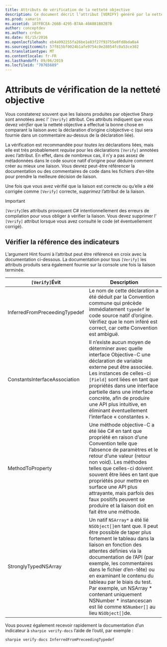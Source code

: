 ```yaml
---
title: Attributs de vérification de la netteté objective
description: Ce document décrit l’attribut [VERIFY] généré par la netteté objective. L’attribut [VERIFY] met en évidence les développeurs où ils doivent vérifier manuellement la sortie de la finesse d’objectif.
ms.prod: xamarin
ms.assetid: 107FBCEA-266B-4295-B7AA-40A881B82B7B
author: conceptdev
ms.author: crdun
ms.date: 01/15/2016
ms.openlocfilehash: eb4a992255fa26be1e83f27f93755e0fd8bda0a4
ms.sourcegitcommit: 57f815bf0024b1afe9754c0e28054fc0a53ce302
ms.translationtype: MT
ms.contentlocale: fr-FR
ms.lasthandoff: 09/06/2019
ms.locfileid: "70765689"
---
```

# <a name="objective-sharpie-verify-attributes"></a>Attributs de vérification de la netteté objective

Vous constaterez souvent que les liaisons produites par objective Sharp sont annotées avec l' `[Verify]` attribut. Ces attributs indiquent que vous devez _vérifier_ que la netteté objective a effectué la bonne chose en comparant la liaison avec la déclaration d’origine c/objective-c (qui sera fournie dans un commentaire au-dessus de la déclaration liée).

La vérification est recommandée pour _toutes les_ déclarations liées, mais elle est très probablement _requise_ pour les déclarations `[Verify]` annotées avec l’attribut. En effet, dans de nombreux cas, il n’y a pas assez de métadonnées dans le code source natif d’origine pour déduire comment créer au mieux une liaison. Vous devrez peut-être référencer la documentation ou des commentaires de code dans les fichiers d’en-tête pour prendre la meilleure décision de liaison.

Une fois que vous avez vérifié que la liaison est correcte ou qu’elle a été corrigée comme `[Verify]` correcte, _supprimez_ l’attribut de la liaison.

> [!IMPORTANT]
> `[Verify]`les attributs provoquent C# intentionnellement des erreurs de compilation pour vous obliger à vérifier la liaison. Vous devez supprimer l' `[Verify]` attribut lorsque vous avez consulté le code (et éventuellement corrigé).

## <a name="verify-hints-reference"></a>Vérifier la référence des indicateurs

L’argument Hint fourni à l’attribut peut être référencé en croix avec la documentation ci-dessous. La documentation pour tous `[Verify]` les attributs produits sera également fournie sur la console une fois la liaison terminée.

|`[Verify]`Évit|Description|
|---|---|
|InferredFromPreceedingTypedef|Le nom de cette déclaration a été déduit par la Convention commune qui précède immédiatement `typedef` le code source natif d’origine. Vérifiez que le nom inféré est correct, car cette Convention est ambiguë.|
|ConstantsInterfaceAssociation|Il n’existe aucun moyen de déterminer avec quelle interface Objective-C une déclaration de variable externe peut être associée. Les instances de celles-ci `[Field]` sont liées en tant que propriétés dans une interface partielle dans une interface concrète, afin de produire une API plus intuitive, en éliminant éventuellement l’interface « constantes ».|
|MethodToProperty|Une méthode objective-C a été liée C# en tant que propriété en raison d’une Convention telle que l’absence de paramètres et le retour d’une valeur (retour non void). Les méthodes telles que celles-ci doivent souvent être liées en tant que propriétés pour mettre en surface une API plus attrayante, mais parfois des faux positifs peuvent se produire et la liaison doit en fait être une méthode.|
|StronglyTypedNSArray|Un natif `NSArray*` a été lié `NSObject[]`en tant que. Il peut être possible de taper plus fortement le tableau dans la liaison en fonction des attentes définies via la documentation de l’API (par exemple, les commentaires dans le fichier d’en-tête) ou en examinant le contenu du tableau par le biais du test. Par exemple, un NSArray * contenant uniquement NSNumber * instancescan est lié comme `NSNumber[]` au lieu `NSObject[]`de.|

Vous pouvez également recevoir rapidement la documentation d’un indicateur à `sharpie verify-docs` l’aide de l’outil, par exemple :

```csharp
sharpie verify-docs InferredFromPreceedingTypedef
```
